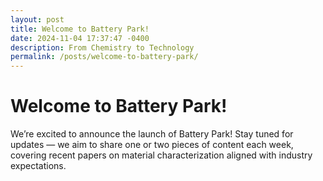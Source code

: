 ```yaml
---
layout: post
title: Welcome to Battery Park!
date: 2024-11-04 17:37:47 -0400
description: From Chemistry to Technology
permalink: /posts/welcome-to-battery-park/
---
```



# Welcome to Battery Park!

We’re excited to announce the launch of Battery Park! Stay tuned for updates — we aim to share one or two pieces of content each week, covering recent papers on material characterization aligned with industry expectations.
